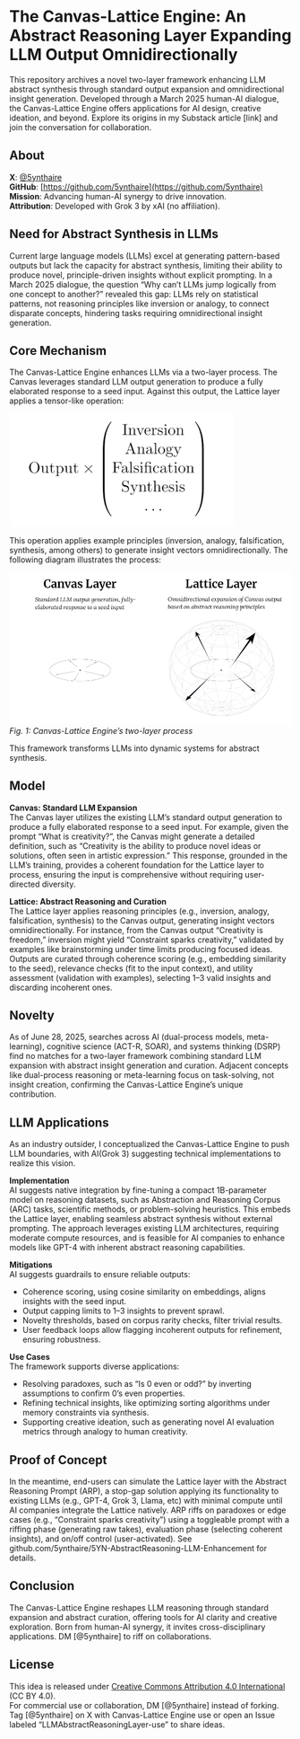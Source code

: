 # The Canvas-Lattice Engine: An Abstract Reasoning Layer Expanding LLM Output Omnidirectionally

This repository archives a novel two-layer framework enhancing LLM abstract synthesis through standard output expansion and omnidirectional insight generation. Developed through a March 2025 human-AI dialogue, the Canvas-Lattice Engine offers applications for AI design, creative ideation, and beyond. Explore its origins in my Substack article [link] and join the conversation for collaboration.

## About

**X**: [@5ynthaire](https://x.com/5ynthaire)  
**GitHub**: [https://github.com/5ynthaire](https://github.com/5ynthaire)  
**Mission**: Advancing human-AI synergy to drive innovation.  
**Attribution**: Developed with Grok 3 by xAI (no affiliation).

## Need for Abstract Synthesis in LLMs

Current large language models (LLMs) excel at generating pattern-based outputs but lack the capacity for abstract synthesis, limiting their ability to produce novel, principle-driven insights without explicit prompting. In a March 2025 dialogue, the question “Why can’t LLMs jump logically from one concept to another?” revealed this gap: LLMs rely on statistical patterns, not reasoning principles like inversion or analogy, to connect disparate concepts, hindering tasks requiring omnidirectional insight generation.

## Core Mechanism

The Canvas-Lattice Engine enhances LLMs via a two-layer process. The Canvas leverages standard LLM output generation to produce a fully elaborated response to a seed input. Against this output, the Lattice layer applies a tensor-like operation:

![Tensor Formula](assets/formula.png)

This operation applies example principles (inversion, analogy, falsification, synthesis, among others) to generate insight vectors omnidirectionally. The following diagram illustrates the process:

![Canvas-Lattice Diagram](assets/diagram.jpg)
*Fig. 1: Canvas-Lattice Engine’s two-layer process*

This framework transforms LLMs into dynamic systems for abstract synthesis.

## Model

**Canvas: Standard LLM Expansion**  
The Canvas layer utilizes the existing LLM’s standard output generation to produce a fully elaborated response to a seed input. For example, given the prompt “What is creativity?”, the Canvas might generate a detailed definition, such as “Creativity is the ability to produce novel ideas or solutions, often seen in artistic expression.” This response, grounded in the LLM’s training, provides a coherent foundation for the Lattice layer to process, ensuring the input is comprehensive without requiring user-directed diversity.

**Lattice: Abstract Reasoning and Curation**  
The Lattice layer applies reasoning principles (e.g., inversion, analogy, falsification, synthesis) to the Canvas output, generating insight vectors omnidirectionally. For instance, from the Canvas output “Creativity is freedom,” inversion might yield “Constraint sparks creativity,” validated by examples like brainstorming under time limits producing focused ideas. Outputs are curated through coherence scoring (e.g., embedding similarity to the seed), relevance checks (fit to the input context), and utility assessment (validation with examples), selecting 1–3 valid insights and discarding incoherent ones.

## Novelty

As of June 28, 2025, searches across AI (dual-process models, meta-learning), cognitive science (ACT-R, SOAR), and systems thinking (DSRP) find no matches for a two-layer framework combining standard LLM expansion with abstract insight generation and curation. Adjacent concepts like dual-process reasoning or meta-learning focus on task-solving, not insight creation, confirming the Canvas-Lattice Engine’s unique contribution.

## LLM Applications

As an industry outsider, I conceptualized the Canvas-Lattice Engine to push LLM boundaries, with AI(Grok 3) suggesting technical implementations to realize this vision.

**Implementation**  
AI suggests native integration by fine-tuning a compact 1B-parameter model on reasoning datasets, such as Abstraction and Reasoning Corpus (ARC) tasks, scientific methods, or problem-solving heuristics. This embeds the Lattice layer, enabling seamless abstract synthesis without external prompting. The approach leverages existing LLM architectures, requiring moderate compute resources, and is feasible for AI companies to enhance models like GPT-4 with inherent abstract reasoning capabilities.

**Mitigations**  
AI suggests guardrails to ensure reliable outputs:  
- Coherence scoring, using cosine similarity on embeddings, aligns insights with the seed input.  
- Output capping limits to 1–3 insights to prevent sprawl.  
- Novelty thresholds, based on corpus rarity checks, filter trivial results.  
- User feedback loops allow flagging incoherent outputs for refinement, ensuring robustness.

**Use Cases**  
The framework supports diverse applications:  
- Resolving paradoxes, such as “Is 0 even or odd?” by inverting assumptions to confirm 0’s even properties.  
- Refining technical insights, like optimizing sorting algorithms under memory constraints via synthesis.  
- Supporting creative ideation, such as generating novel AI evaluation metrics through analogy to human creativity.

## Proof of Concept

In the meantime, end-users can simulate the Lattice layer with the Abstract Reasoning Prompt (ARP), a stop-gap solution applying its functionality to existing LLMs (e.g., GPT-4, Grok 3, Llama, etc) with minimal compute until AI companies integrate the Lattice natively. ARP riffs on paradoxes or edge cases (e.g., “Constraint sparks creativity”) using a toggleable prompt with a riffing phase (generating raw takes), evaluation phase (selecting coherent insights), and on/off control (user-activated). See github.com/5ynthaire/5YN-AbstractReasoning-LLM-Enhancement for details.

## Conclusion

The Canvas-Lattice Engine reshapes LLM reasoning through standard expansion and abstract curation, offering tools for AI clarity and creative exploration. Born from human-AI synergy, it invites cross-disciplinary applications. DM [@5ynthaire] to riff on collaborations.

## License

This idea is released under [Creative Commons Attribution 4.0 International](LICENSE) (CC BY 4.0).  
For commercial use or collaboration, DM [@5ynthaire] instead of forking. Tag [@5ynthaire] on X with Canvas-Lattice Engine use or open an Issue labeled “LLMAbstractReasoningLayer-use” to share ideas.